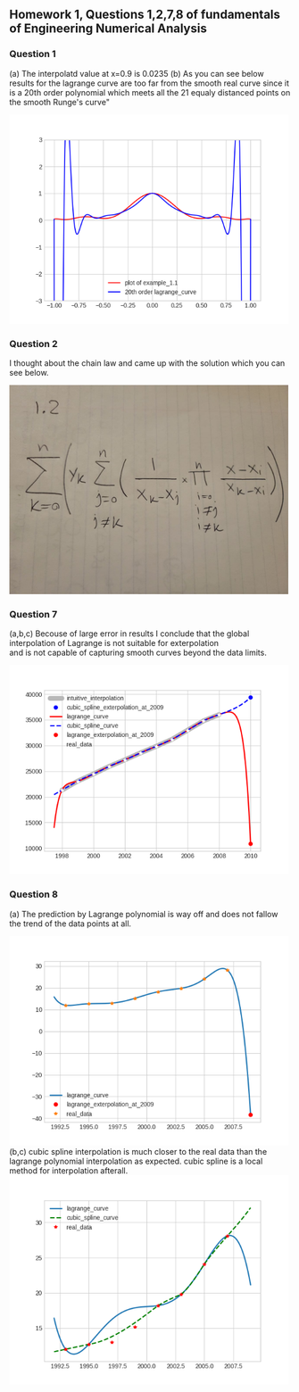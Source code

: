 ## Homework 1, Questions 1,2,7,8 of fundamentals of Engineering Numerical Analysis 
### Question 1 
(a) The interpolatd value at x=0.9 is 0.0235
(b) As you can see below results for the lagrange curve are too far from the
smooth real curve since it is a 20th order polynomial which meets all the 21
equaly distanced points on the smooth Runge's curve"

<img src="./1_b.png?raw=true" width="500">

### Question 2 
I thought about the chain law and came up with the solution which you can see
below.

<img src="./2.jpg?raw=true" width="500">

### Question 7 
(a,b,c) Becouse of large error in results I conclude that the global \
interpolation of Lagrange is not suitable for exterpolation \
and is not capable of capturing smooth curves beyond the data limits.

<img src="./7.png?raw=true" width="500">

### Question 8 
(a) The prediction by Lagrange polynomial is way off and does not fallow the
trend of the data points at all.

<img src="./8_a.png?raw=true" width="500">
(b,c) cubic spline interpolation is much closer to the real data than the
lagrange polynomial interpolation as expected. cubic spline is a local method
for interpolation afterall.

<img src="./8_bc.png?raw=true" width="500">
